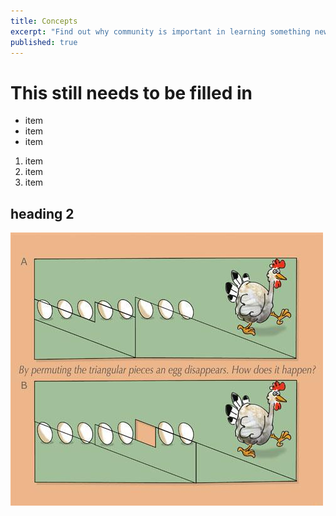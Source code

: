 ```yaml
---
title: Concepts
excerpt: "Find out why community is important in learning something new, what makes robust communities tick, and start co-designing your course."
published: true
---
```


# This still needs to be filled in

- item
- item
- item

1. item
2. item
3. item


## heading 2

![101-Magic_eggs_VAN.jpg](/modules/values/_posts/101-Magic_eggs_VAN.jpg)






